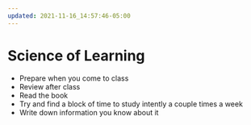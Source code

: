 ```yaml
---
updated: 2021-11-16_14:57:46-05:00
---
```

# Science of Learning
* Prepare when you come to class
* Review after class
* Read the book
* Try and find a block of time to study intently a couple times a week
* Write down information you know about it
